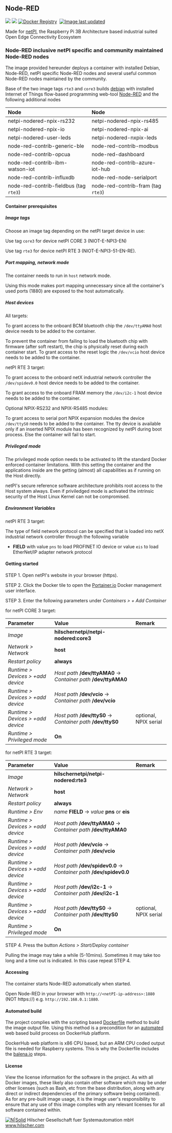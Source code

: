## Node-RED

[![](https://images.microbadger.com/badges/image/hilschernetpi/netpi-nodered:rte3.svg)](https://microbadger.com/images/hilschernetpi/netpi-nodered:rte3 "Node-RED")
[![](https://images.microbadger.com/badges/commit/hilschernetpi/netpi-nodered:rte3.svg)](https://microbadger.com/images/hilschernetpi//netpi-nodered:rte3 "Node-RED")
[![Docker Registry](https://img.shields.io/docker/pulls/hilschernetpi/netpi-nodered.svg)](https://registry.hub.docker.com/u/hilschernetpi/netpi-nodered/)&nbsp;
[![Image last updated](https://img.shields.io/badge/dynamic/json.svg?url=https://api.microbadger.com/v1/images/hilschernetpi/netpi-nodered:rte3&label=Image%20last%20updated&query=$.LastUpdated&colorB=007ec6)](http://microbadger.com/images/hilschernetpi/netpi-nodered:rte3 "Image last updated")&nbsp;

Made for [netPI](https://www.netiot.com/netpi/), the Raspberry Pi 3B Architecture based industrial suited Open Edge Connectivity Ecosystem

### Node-RED inclusive netPI specific and community maintained Node-RED nodes

The image provided hereunder deploys a container with installed Debian, Node-RED, netPI specific Node-RED nodes and several useful common Node-RED nodes maintained by the community.

Base of the two image tags `rte3` and `core3` builds [debian](https://www.balena.io/docs/reference/base-images/base-images/) with installed Internet of Things flow-based programming web-tool [Node-RED](https://nodered.org/) and the following additional nodes

Node | Node 
:--- |:---
netpi-nodered-npix-rs232 | netpi-nodered-npix-rs485 
netpi-nodered-npix-io | netpi-nodered-npix-ai
netpi-nodered-user-leds | netpi-nodered-nxpix-leds
node-red-contrib-generic-ble | node-red-contrib-modbus
node-red-contrib-opcua |node-red-dashboard
node-red-contrib-ibm-watson-iot |node-red-contrib-azure-iot-hub
node-red-contrib-influxdb | node-red-node-serialport
node-red-contrib-fieldbus (tag `rte3`) | node-red-contrib-fram (tag `rte3`)

#### Container prerequisites

##### Image tags

Choose an image tag depending on the netPI target device in use:

Use tag `core3` for device netPI CORE 3 (NIOT-E-NPI3-EN)

Use tag `rte3` for device netPI RTE 3 (NIOT-E-NPI3-51-EN-RE).

##### Port mapping, network mode

The container needs to run in `host` network mode. 

Using this mode makes port mapping unnecessary since all the container's used ports (1880) are exposed to the host automatically.

##### Host devices

All targets:

To grant access to the onboard BCM bluetooth chip the `/dev/ttyAMA0` host device needs to be added to the container. 

To prevent the container from failing to load the bluetooth chip with firmware (after soft restart), the chip is physically reset during each container start. To grant access to the reset logic the `/dev/vcio` host device needs to be added to the container.

netPI RTE 3 target:

To grant access to the onboard netX industrial network controller the `/dev/spidev0.0` host device needs to be added to the container.

To grant access to the onboard FRAM memory the `/dev/i2c-1` host device needs to be added to the container.

Optional NPIX-RS232 and NPIX-RS485 modules:

To grant access to serial port NPIX expansion modules the device `/dev/ttyS0` needs to be added to the container. The tty device is available only if an inserted NPIX module has been recognized by netPI during boot process. Else the container will fail to start.

##### Privileged mode

The privileged mode option needs to be activated to lift the standard Docker enforced container limitations. With this setting the container and the applications inside are the getting (almost) all capabilities as if running on the Host directly. 

netPI's secure reference software architecture prohibits root access to the Host system always. Even if priviledged mode is activated the intrinsic security of the Host Linux Kernel can not be compromised.

##### Environment Variables

netPI RTE 3 target:

The type of field network protocol can be specified that is loaded into netX industrial network controller through the following variable

* **FIELD** with value `pns` to load PROFINET IO device or value `eis` to load EtherNet/IP adapter network protocol

#### Getting started

STEP 1. Open netPI's website in your browser (https).

STEP 2. Click the Docker tile to open the [Portainer.io](http://portainer.io/) Docker management user interface.

STEP 3. Enter the following parameters under *Containers > + Add Container*

for netPI CORE 3 target:

Parameter | Value | Remark
:---------|:------ |:------
*Image* | **hilschernetpi/netpi-nodered:core3** |
*Network > Network* | **host** |
*Restart policy* | **always**
*Runtime > Devices > +add device* | *Host path* **/dev/ttyAMA0** -> *Container path* **/dev/ttyAMA0** |
*Runtime > Devices > +add device* | *Host path* **/dev/vcio** -> *Container path* **/dev/vcio** |
*Runtime > Devices > +add device* | *Host path* **/dev/ttyS0** -> *Container path* **/dev/ttyS0** | optional, NPIX serial
*Runtime > Privileged mode* | **On** |

for netPI RTE 3 target:

Parameter | Value | Remark
:---------|:------ |:------
*Image* | **hilschernetpi/netpi-nodered:rte3** |
*Network > Network* | **host** |
*Restart policy* | **always**
*Runtime > Env* | *name* **FIELD** -> *value* **pns** or **eis** |
*Runtime > Devices > +add device* | *Host path* **/dev/ttyAMA0** -> *Container path* **/dev/ttyAMA0** |
*Runtime > Devices > +add device* | *Host path* **/dev/vcio** -> *Container path* **/dev/vcio** |
*Runtime > Devices > +add device* | *Host path* **/dev/spidev0.0** -> *Container path* **/dev/spidev0.0** |
*Runtime > Devices > +add device* | *Host path* **/dev/i2c-1** -> *Container path* **/dev/i2c-1** |
*Runtime > Devices > +add device* | *Host path* **/dev/ttyS0** -> *Container path* **/dev/ttyS0** | optional, NPIX serial
*Runtime > Privileged mode* | **On** |

STEP 4. Press the button *Actions > Start/Deploy container*

Pulling the image may take a while (5-10mins). Sometimes it may take too long and a time out is indicated. In this case repeat STEP 4.

#### Accessing

The container starts Node-RED automatically when started.

Open Node-RED in your browser with `http://<netPI-ip-address>:1880` (NOT https://) e.g. `http://192.168.0.1:1880`. 

#### Automated build

The project complies with the scripting based [Dockerfile](https://docs.docker.com/engine/reference/builder/) method to build the image output file. Using this method is a precondition for an [automated](https://docs.docker.com/docker-hub/builds/) web based build process on DockerHub platform.

DockerHub web platform is x86 CPU based, but an ARM CPU coded output file is needed for Raspberry systems. This is why the Dockerfile includes the [balena.io](https://balena.io/blog/building-arm-containers-on-any-x86-machine-even-dockerhub/) steps.

#### License

View the license information for the software in the project. As with all Docker images, these likely also contain other software which may be under other licenses (such as Bash, etc from the base distribution, along with any direct or indirect dependencies of the primary software being contained).
As for any pre-built image usage, it is the image user's responsibility to ensure that any use of this image complies with any relevant licenses for all software contained within.

[![N|Solid](http://www.hilscher.com/fileadmin/templates/doctima_2013/resources/Images/logo_hilscher.png)](http://www.hilscher.com)  Hilscher Gesellschaft fuer Systemautomation mbH  www.hilscher.com
